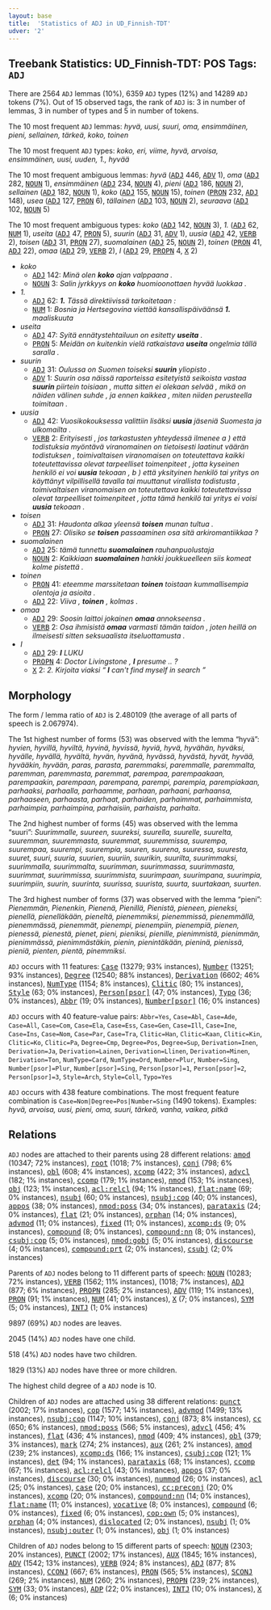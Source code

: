 ```yaml
---
layout: base
title:  'Statistics of ADJ in UD_Finnish-TDT'
udver: '2'
---
```


## Treebank Statistics: UD_Finnish-TDT: POS Tags: `ADJ`

There are 2564 `ADJ` lemmas (10%), 6359 `ADJ` types (12%) and 14289 `ADJ` tokens (7%).
Out of 15 observed tags, the rank of `ADJ` is: 3 in number of lemmas, 3 in number of types and 5 in number of tokens.

The 10 most frequent `ADJ` lemmas: <em>hyvä, uusi, suuri, oma, ensimmäinen, pieni, sellainen, tärkeä, koko, toinen</em>

The 10 most frequent `ADJ` types:  <em>koko, eri, viime, hyvä, arvoisa, ensimmäinen, uusi, uuden, 1., hyvää</em>

The 10 most frequent ambiguous lemmas: <em>hyvä</em> (<tt><a href="fi_tdt-pos-ADJ.html">ADJ</a></tt> 446, <tt><a href="fi_tdt-pos-ADV.html">ADV</a></tt> 1), <em>oma</em> (<tt><a href="fi_tdt-pos-ADJ.html">ADJ</a></tt> 282, <tt><a href="fi_tdt-pos-NOUN.html">NOUN</a></tt> 1), <em>ensimmäinen</em> (<tt><a href="fi_tdt-pos-ADJ.html">ADJ</a></tt> 234, <tt><a href="fi_tdt-pos-NOUN.html">NOUN</a></tt> 4), <em>pieni</em> (<tt><a href="fi_tdt-pos-ADJ.html">ADJ</a></tt> 186, <tt><a href="fi_tdt-pos-NOUN.html">NOUN</a></tt> 2), <em>sellainen</em> (<tt><a href="fi_tdt-pos-ADJ.html">ADJ</a></tt> 182, <tt><a href="fi_tdt-pos-NOUN.html">NOUN</a></tt> 1), <em>koko</em> (<tt><a href="fi_tdt-pos-ADJ.html">ADJ</a></tt> 155, <tt><a href="fi_tdt-pos-NOUN.html">NOUN</a></tt> 15), <em>toinen</em> (<tt><a href="fi_tdt-pos-PRON.html">PRON</a></tt> 232, <tt><a href="fi_tdt-pos-ADJ.html">ADJ</a></tt> 148), <em>usea</em> (<tt><a href="fi_tdt-pos-ADJ.html">ADJ</a></tt> 127, <tt><a href="fi_tdt-pos-PRON.html">PRON</a></tt> 6), <em>tällainen</em> (<tt><a href="fi_tdt-pos-ADJ.html">ADJ</a></tt> 103, <tt><a href="fi_tdt-pos-NOUN.html">NOUN</a></tt> 2), <em>seuraava</em> (<tt><a href="fi_tdt-pos-ADJ.html">ADJ</a></tt> 102, <tt><a href="fi_tdt-pos-NOUN.html">NOUN</a></tt> 5)

The 10 most frequent ambiguous types:  <em>koko</em> (<tt><a href="fi_tdt-pos-ADJ.html">ADJ</a></tt> 142, <tt><a href="fi_tdt-pos-NOUN.html">NOUN</a></tt> 3), <em>1.</em> (<tt><a href="fi_tdt-pos-ADJ.html">ADJ</a></tt> 62, <tt><a href="fi_tdt-pos-NUM.html">NUM</a></tt> 1), <em>useita</em> (<tt><a href="fi_tdt-pos-ADJ.html">ADJ</a></tt> 47, <tt><a href="fi_tdt-pos-PRON.html">PRON</a></tt> 5), <em>suurin</em> (<tt><a href="fi_tdt-pos-ADJ.html">ADJ</a></tt> 31, <tt><a href="fi_tdt-pos-ADV.html">ADV</a></tt> 1), <em>uusia</em> (<tt><a href="fi_tdt-pos-ADJ.html">ADJ</a></tt> 42, <tt><a href="fi_tdt-pos-VERB.html">VERB</a></tt> 2), <em>toisen</em> (<tt><a href="fi_tdt-pos-ADJ.html">ADJ</a></tt> 31, <tt><a href="fi_tdt-pos-PRON.html">PRON</a></tt> 27), <em>suomalainen</em> (<tt><a href="fi_tdt-pos-ADJ.html">ADJ</a></tt> 25, <tt><a href="fi_tdt-pos-NOUN.html">NOUN</a></tt> 2), <em>toinen</em> (<tt><a href="fi_tdt-pos-PRON.html">PRON</a></tt> 41, <tt><a href="fi_tdt-pos-ADJ.html">ADJ</a></tt> 22), <em>omaa</em> (<tt><a href="fi_tdt-pos-ADJ.html">ADJ</a></tt> 29, <tt><a href="fi_tdt-pos-VERB.html">VERB</a></tt> 2), <em>I</em> (<tt><a href="fi_tdt-pos-ADJ.html">ADJ</a></tt> 29, <tt><a href="fi_tdt-pos-PROPN.html">PROPN</a></tt> 4, <tt><a href="fi_tdt-pos-X.html">X</a></tt> 2)


* <em>koko</em>
  * <tt><a href="fi_tdt-pos-ADJ.html">ADJ</a></tt> 142: <em>Minä olen <b>koko</b> ajan valppaana .</em>
  * <tt><a href="fi_tdt-pos-NOUN.html">NOUN</a></tt> 3: <em>Salin jyrkkyys on <b>koko</b> huomioonottaen hyvää luokkaa .</em>
* <em>1.</em>
  * <tt><a href="fi_tdt-pos-ADJ.html">ADJ</a></tt> 62: <em><b>1.</b> Tässä direktiivissä tarkoitetaan :</em>
  * <tt><a href="fi_tdt-pos-NUM.html">NUM</a></tt> 1: <em>Bosnia ja Hertsegovina viettää kansallispäiväänsä <b>1.</b> maaliskuuta</em>
* <em>useita</em>
  * <tt><a href="fi_tdt-pos-ADJ.html">ADJ</a></tt> 47: <em>Syitä ennätystehtailuun on esitetty <b>useita</b> .</em>
  * <tt><a href="fi_tdt-pos-PRON.html">PRON</a></tt> 5: <em>Meidän on kuitenkin vielä ratkaistava <b>useita</b> ongelmia tällä saralla .</em>
* <em>suurin</em>
  * <tt><a href="fi_tdt-pos-ADJ.html">ADJ</a></tt> 31: <em>Oulussa on Suomen toiseksi <b>suurin</b> yliopisto .</em>
  * <tt><a href="fi_tdt-pos-ADV.html">ADV</a></tt> 1: <em>Suurin osa näissä raporteissa esitetyistä seikoista vastaa <b>suurin</b> piirtein toisiaan , mutta sitten ei olekaan selvää , mikä on näiden välinen suhde , ja ennen kaikkea , miten niiden perusteella toimitaan .</em>
* <em>uusia</em>
  * <tt><a href="fi_tdt-pos-ADJ.html">ADJ</a></tt> 42: <em>Vuosikokouksessa valittiin lisäksi <b>uusia</b> jäseniä Suomesta ja ulkomailta .</em>
  * <tt><a href="fi_tdt-pos-VERB.html">VERB</a></tt> 2: <em>Erityisesti , jos tarkastusten yhteydessä ilmenee a ) että todistuksia myöntävä viranomainen on tietoisesti laatinut väärän todistuksen , toimivaltaisen viranomaisen on toteutettava kaikki toteutettavissa olevat tarpeelliset toimenpiteet , jotta kyseinen henkilö ei voi <b>uusia</b> tekoaan , b ) että yksityinen henkilö tai yritys on käyttänyt vilpillisellä tavalla tai muuttanut virallista todistusta , toimivaltaisen viranomaisen on toteutettava kaikki toteutettavissa olevat tarpeelliset toimenpiteet , jotta tämä henkilö tai yritys ei voisi <b>uusia</b> tekoaan .</em>
* <em>toisen</em>
  * <tt><a href="fi_tdt-pos-ADJ.html">ADJ</a></tt> 31: <em>Haudonta alkaa yleensä <b>toisen</b> munan tultua .</em>
  * <tt><a href="fi_tdt-pos-PRON.html">PRON</a></tt> 27: <em>Olisiko se <b>toisen</b> passaaminen osa sitä arkiromantiikkaa ?</em>
* <em>suomalainen</em>
  * <tt><a href="fi_tdt-pos-ADJ.html">ADJ</a></tt> 25: <em>tämä tunnettu <b>suomalainen</b> rauhanpuolustaja</em>
  * <tt><a href="fi_tdt-pos-NOUN.html">NOUN</a></tt> 2: <em>Kaikkiaan <b>suomalainen</b> hankki joukkueelleen siis komeat kolme pistettä .</em>
* <em>toinen</em>
  * <tt><a href="fi_tdt-pos-PRON.html">PRON</a></tt> 41: <em>eteemme marssitetaan <b>toinen</b> toistaan kummallisempia olentoja ja asioita .</em>
  * <tt><a href="fi_tdt-pos-ADJ.html">ADJ</a></tt> 22: <em>Viiva , <b>toinen</b> , kolmas .</em>
* <em>omaa</em>
  * <tt><a href="fi_tdt-pos-ADJ.html">ADJ</a></tt> 29: <em>Soosin laittoi jokainen <b>omaa</b> annokseensa .</em>
  * <tt><a href="fi_tdt-pos-VERB.html">VERB</a></tt> 2: <em>Osa ihmisistä <b>omaa</b> varmasti tämän taidon , joten heillä on ilmeisesti sitten seksuaalista itseluottamusta .</em>
* <em>I</em>
  * <tt><a href="fi_tdt-pos-ADJ.html">ADJ</a></tt> 29: <em><b>I</b> LUKU</em>
  * <tt><a href="fi_tdt-pos-PROPN.html">PROPN</a></tt> 4: <em>Doctor Livingstone , <b>I</b> presume .. ?</em>
  * <tt><a href="fi_tdt-pos-X.html">X</a></tt> 2: <em>2. Kirjoita viaksi “ <b>I</b> can't find myself in search ”</em>

## Morphology

The form / lemma ratio of `ADJ` is 2.480109 (the average of all parts of speech is 2.067974).

The 1st highest number of forms (53) was observed with the lemma “hyvä”: <em>hyvien, hyvillä, hyviltä, hyvinä, hyvissä, hyviä, hyvä, hyvähän, hyväksi, hyvälle, hyvällä, hyvältä, hyvän, hyvänä, hyvässä, hyvästä, hyvät, hyvää, hyvääkin, hyvään, paras, parasta, paremmaksi, paremmalle, paremmalta, paremman, paremmasta, paremmat, parempaa, parempaakaan, parempaakin, parempaan, parempana, parempi, parempia, parempiakaan, parhaaksi, parhaalla, parhaamme, parhaan, parhaani, parhaansa, parhaaseen, parhaasta, parhaat, parhaiden, parhaimmat, parhaimmista, parhaimpia, parhaimpina, parhaisiin, parhaista, parhaita</em>.

The 2nd highest number of forms (45) was observed with the lemma “suuri”: <em>Suurimmalle, suureen, suureksi, suurella, suurelle, suurelta, suuremman, suuremmasta, suuremmat, suuremmissa, suurempa, suurempaa, suurempi, suurempia, suuren, suurena, suuressa, suuresta, suuret, suuri, suuria, suurien, suuriin, suurikin, suurilta, suurimmaksi, suurimmalla, suurimmalta, suurimman, suurimmassa, suurimmasta, suurimmat, suurimmissa, suurimmista, suurimpaan, suurimpana, suurimpia, suurimpiin, suurin, suurinta, suurissa, suurista, suurta, suurtakaan, suurten</em>.

The 3rd highest number of forms (37) was observed with the lemma “pieni”: <em>Pienemmän, Pienenkin, Pienenä, Pienillä, Pienistä, pieneen, pieneksi, pienellä, pienelläkään, pieneltä, pienemmiksi, pienemmissä, pienemmällä, pienemmässä, pienemmät, pienempi, pienempiin, pienempiä, pienen, pienessä, pienestä, pienet, pieni, pieniksi, pienille, pienimmistä, pienimmän, pienimmässä, pienimmästäkin, pienin, pienintäkään, pieninä, pienissä, pieniä, pienten, pientä, pinemmiksi</em>.

`ADJ` occurs with 11 features: <tt><a href="fi_tdt-feat-Case.html">Case</a></tt> (13279; 93% instances), <tt><a href="fi_tdt-feat-Number.html">Number</a></tt> (13251; 93% instances), <tt><a href="fi_tdt-feat-Degree.html">Degree</a></tt> (12540; 88% instances), <tt><a href="fi_tdt-feat-Derivation.html">Derivation</a></tt> (6602; 46% instances), <tt><a href="fi_tdt-feat-NumType.html">NumType</a></tt> (1154; 8% instances), <tt><a href="fi_tdt-feat-Clitic.html">Clitic</a></tt> (80; 1% instances), <tt><a href="fi_tdt-feat-Style.html">Style</a></tt> (63; 0% instances), <tt><a href="fi_tdt-feat-Person-psor.html">Person[psor]</a></tt> (47; 0% instances), <tt><a href="fi_tdt-feat-Typo.html">Typo</a></tt> (36; 0% instances), <tt><a href="fi_tdt-feat-Abbr.html">Abbr</a></tt> (19; 0% instances), <tt><a href="fi_tdt-feat-Number-psor.html">Number[psor]</a></tt> (16; 0% instances)

`ADJ` occurs with 40 feature-value pairs: `Abbr=Yes`, `Case=Abl`, `Case=Ade`, `Case=All`, `Case=Com`, `Case=Ela`, `Case=Ess`, `Case=Gen`, `Case=Ill`, `Case=Ine`, `Case=Ins`, `Case=Nom`, `Case=Par`, `Case=Tra`, `Clitic=Han`, `Clitic=Kaan`, `Clitic=Kin`, `Clitic=Ko`, `Clitic=Pa`, `Degree=Cmp`, `Degree=Pos`, `Degree=Sup`, `Derivation=Inen`, `Derivation=Ja`, `Derivation=Lainen`, `Derivation=Llinen`, `Derivation=Minen`, `Derivation=Ton`, `NumType=Card`, `NumType=Ord`, `Number=Plur`, `Number=Sing`, `Number[psor]=Plur`, `Number[psor]=Sing`, `Person[psor]=1`, `Person[psor]=2`, `Person[psor]=3`, `Style=Arch`, `Style=Coll`, `Typo=Yes`

`ADJ` occurs with 438 feature combinations.
The most frequent feature combination is `Case=Nom|Degree=Pos|Number=Sing` (1490 tokens).
Examples: <em>hyvä, arvoisa, uusi, pieni, oma, suuri, tärkeä, vanha, vaikea, pitkä</em>


## Relations

`ADJ` nodes are attached to their parents using 28 different relations: <tt><a href="fi_tdt-dep-amod.html">amod</a></tt> (10347; 72% instances), <tt><a href="fi_tdt-dep-root.html">root</a></tt> (1018; 7% instances), <tt><a href="fi_tdt-dep-conj.html">conj</a></tt> (798; 6% instances), <tt><a href="fi_tdt-dep-obl.html">obl</a></tt> (608; 4% instances), <tt><a href="fi_tdt-dep-xcomp.html">xcomp</a></tt> (422; 3% instances), <tt><a href="fi_tdt-dep-advcl.html">advcl</a></tt> (182; 1% instances), <tt><a href="fi_tdt-dep-ccomp.html">ccomp</a></tt> (179; 1% instances), <tt><a href="fi_tdt-dep-nmod.html">nmod</a></tt> (153; 1% instances), <tt><a href="fi_tdt-dep-obj.html">obj</a></tt> (123; 1% instances), <tt><a href="fi_tdt-dep-acl-relcl.html">acl:relcl</a></tt> (94; 1% instances), <tt><a href="fi_tdt-dep-flat-name.html">flat:name</a></tt> (69; 0% instances), <tt><a href="fi_tdt-dep-nsubj.html">nsubj</a></tt> (60; 0% instances), <tt><a href="fi_tdt-dep-nsubj-cop.html">nsubj:cop</a></tt> (40; 0% instances), <tt><a href="fi_tdt-dep-appos.html">appos</a></tt> (38; 0% instances), <tt><a href="fi_tdt-dep-nmod-poss.html">nmod:poss</a></tt> (34; 0% instances), <tt><a href="fi_tdt-dep-parataxis.html">parataxis</a></tt> (24; 0% instances), <tt><a href="fi_tdt-dep-flat.html">flat</a></tt> (21; 0% instances), <tt><a href="fi_tdt-dep-orphan.html">orphan</a></tt> (14; 0% instances), <tt><a href="fi_tdt-dep-advmod.html">advmod</a></tt> (11; 0% instances), <tt><a href="fi_tdt-dep-fixed.html">fixed</a></tt> (11; 0% instances), <tt><a href="fi_tdt-dep-xcomp-ds.html">xcomp:ds</a></tt> (9; 0% instances), <tt><a href="fi_tdt-dep-compound.html">compound</a></tt> (8; 0% instances), <tt><a href="fi_tdt-dep-compound-nn.html">compound:nn</a></tt> (8; 0% instances), <tt><a href="fi_tdt-dep-csubj-cop.html">csubj:cop</a></tt> (5; 0% instances), <tt><a href="fi_tdt-dep-nmod-gobj.html">nmod:gobj</a></tt> (5; 0% instances), <tt><a href="fi_tdt-dep-discourse.html">discourse</a></tt> (4; 0% instances), <tt><a href="fi_tdt-dep-compound-prt.html">compound:prt</a></tt> (2; 0% instances), <tt><a href="fi_tdt-dep-csubj.html">csubj</a></tt> (2; 0% instances)

Parents of `ADJ` nodes belong to 11 different parts of speech: <tt><a href="fi_tdt-pos-NOUN.html">NOUN</a></tt> (10283; 72% instances), <tt><a href="fi_tdt-pos-VERB.html">VERB</a></tt> (1562; 11% instances),  (1018; 7% instances), <tt><a href="fi_tdt-pos-ADJ.html">ADJ</a></tt> (877; 6% instances), <tt><a href="fi_tdt-pos-PROPN.html">PROPN</a></tt> (285; 2% instances), <tt><a href="fi_tdt-pos-ADV.html">ADV</a></tt> (119; 1% instances), <tt><a href="fi_tdt-pos-PRON.html">PRON</a></tt> (91; 1% instances), <tt><a href="fi_tdt-pos-NUM.html">NUM</a></tt> (41; 0% instances), <tt><a href="fi_tdt-pos-X.html">X</a></tt> (7; 0% instances), <tt><a href="fi_tdt-pos-SYM.html">SYM</a></tt> (5; 0% instances), <tt><a href="fi_tdt-pos-INTJ.html">INTJ</a></tt> (1; 0% instances)

9897 (69%) `ADJ` nodes are leaves.

2045 (14%) `ADJ` nodes have one child.

518 (4%) `ADJ` nodes have two children.

1829 (13%) `ADJ` nodes have three or more children.

The highest child degree of a `ADJ` node is 10.

Children of `ADJ` nodes are attached using 38 different relations: <tt><a href="fi_tdt-dep-punct.html">punct</a></tt> (2002; 17% instances), <tt><a href="fi_tdt-dep-cop.html">cop</a></tt> (1577; 14% instances), <tt><a href="fi_tdt-dep-advmod.html">advmod</a></tt> (1499; 13% instances), <tt><a href="fi_tdt-dep-nsubj-cop.html">nsubj:cop</a></tt> (1147; 10% instances), <tt><a href="fi_tdt-dep-conj.html">conj</a></tt> (873; 8% instances), <tt><a href="fi_tdt-dep-cc.html">cc</a></tt> (650; 6% instances), <tt><a href="fi_tdt-dep-nmod-poss.html">nmod:poss</a></tt> (566; 5% instances), <tt><a href="fi_tdt-dep-advcl.html">advcl</a></tt> (456; 4% instances), <tt><a href="fi_tdt-dep-flat.html">flat</a></tt> (436; 4% instances), <tt><a href="fi_tdt-dep-nmod.html">nmod</a></tt> (409; 4% instances), <tt><a href="fi_tdt-dep-obl.html">obl</a></tt> (379; 3% instances), <tt><a href="fi_tdt-dep-mark.html">mark</a></tt> (274; 2% instances), <tt><a href="fi_tdt-dep-aux.html">aux</a></tt> (261; 2% instances), <tt><a href="fi_tdt-dep-amod.html">amod</a></tt> (239; 2% instances), <tt><a href="fi_tdt-dep-xcomp-ds.html">xcomp:ds</a></tt> (166; 1% instances), <tt><a href="fi_tdt-dep-csubj-cop.html">csubj:cop</a></tt> (121; 1% instances), <tt><a href="fi_tdt-dep-det.html">det</a></tt> (94; 1% instances), <tt><a href="fi_tdt-dep-parataxis.html">parataxis</a></tt> (68; 1% instances), <tt><a href="fi_tdt-dep-ccomp.html">ccomp</a></tt> (67; 1% instances), <tt><a href="fi_tdt-dep-acl-relcl.html">acl:relcl</a></tt> (43; 0% instances), <tt><a href="fi_tdt-dep-appos.html">appos</a></tt> (37; 0% instances), <tt><a href="fi_tdt-dep-discourse.html">discourse</a></tt> (30; 0% instances), <tt><a href="fi_tdt-dep-nummod.html">nummod</a></tt> (26; 0% instances), <tt><a href="fi_tdt-dep-acl.html">acl</a></tt> (25; 0% instances), <tt><a href="fi_tdt-dep-case.html">case</a></tt> (20; 0% instances), <tt><a href="fi_tdt-dep-cc-preconj.html">cc:preconj</a></tt> (20; 0% instances), <tt><a href="fi_tdt-dep-xcomp.html">xcomp</a></tt> (20; 0% instances), <tt><a href="fi_tdt-dep-compound-nn.html">compound:nn</a></tt> (14; 0% instances), <tt><a href="fi_tdt-dep-flat-name.html">flat:name</a></tt> (11; 0% instances), <tt><a href="fi_tdt-dep-vocative.html">vocative</a></tt> (8; 0% instances), <tt><a href="fi_tdt-dep-compound.html">compound</a></tt> (6; 0% instances), <tt><a href="fi_tdt-dep-fixed.html">fixed</a></tt> (6; 0% instances), <tt><a href="fi_tdt-dep-cop-own.html">cop:own</a></tt> (5; 0% instances), <tt><a href="fi_tdt-dep-orphan.html">orphan</a></tt> (4; 0% instances), <tt><a href="fi_tdt-dep-dislocated.html">dislocated</a></tt> (2; 0% instances), <tt><a href="fi_tdt-dep-nsubj.html">nsubj</a></tt> (1; 0% instances), <tt><a href="fi_tdt-dep-nsubj-outer.html">nsubj:outer</a></tt> (1; 0% instances), <tt><a href="fi_tdt-dep-obj.html">obj</a></tt> (1; 0% instances)

Children of `ADJ` nodes belong to 15 different parts of speech: <tt><a href="fi_tdt-pos-NOUN.html">NOUN</a></tt> (2303; 20% instances), <tt><a href="fi_tdt-pos-PUNCT.html">PUNCT</a></tt> (2002; 17% instances), <tt><a href="fi_tdt-pos-AUX.html">AUX</a></tt> (1845; 16% instances), <tt><a href="fi_tdt-pos-ADV.html">ADV</a></tt> (1542; 13% instances), <tt><a href="fi_tdt-pos-VERB.html">VERB</a></tt> (924; 8% instances), <tt><a href="fi_tdt-pos-ADJ.html">ADJ</a></tt> (877; 8% instances), <tt><a href="fi_tdt-pos-CCONJ.html">CCONJ</a></tt> (667; 6% instances), <tt><a href="fi_tdt-pos-PRON.html">PRON</a></tt> (565; 5% instances), <tt><a href="fi_tdt-pos-SCONJ.html">SCONJ</a></tt> (269; 2% instances), <tt><a href="fi_tdt-pos-NUM.html">NUM</a></tt> (260; 2% instances), <tt><a href="fi_tdt-pos-PROPN.html">PROPN</a></tt> (239; 2% instances), <tt><a href="fi_tdt-pos-SYM.html">SYM</a></tt> (33; 0% instances), <tt><a href="fi_tdt-pos-ADP.html">ADP</a></tt> (22; 0% instances), <tt><a href="fi_tdt-pos-INTJ.html">INTJ</a></tt> (10; 0% instances), <tt><a href="fi_tdt-pos-X.html">X</a></tt> (6; 0% instances)

